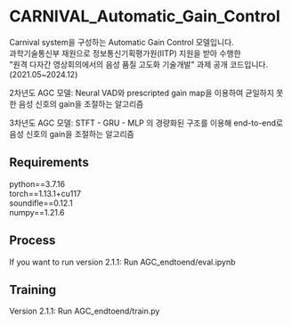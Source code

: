 # CARNIVAL_Automatic_Gain_Control
Carnival system을 구성하는 Automatic Gain Control 모델입니다.<br>
과학기술통신부 재원으로 정보통신기획평가원(IITP) 지원을 받아 수행한<br>
"원격 다자간 영상회의에서의 음성 품질 고도화 기술개발" 과제 공개 코드입니다.<br>
(2021.05~2024.12)<br>

2차년도 AGC 모델: Neural VAD와 prescripted gain map을 이용하여 균일하지 못한 음성 신호의 gain을 조절하는 알고리즘

3차년도 AGC 모델: STFT - GRU - MLP 의 경량화된 구조를 이용해 end-to-end로 음성 신호의 gain을 조절하는 알고리즘

Requirements
-------------
python==3.7.16     
torch==1.13.1+cu117                 
soundifle==0.12.1               
numpy==1.21.6       

Process
-------------
If you want to run version 2.1.1: Run AGC_endtoend/eval.ipynb

Training
-------------
Version 2.1.1: Run AGC_endtoend/train.py